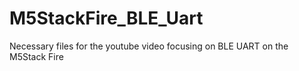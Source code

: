 # M5StackFire_BLE_Uart
Necessary files for the youtube video focusing on BLE UART on the M5Stack Fire
